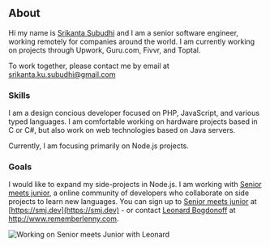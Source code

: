 ## About

Hi my name is [Srikanta Subudhi](mailto:srikanta.ku.subudhi@gmail.com) and I am a senior software engineer, working remotely for companies around the world. I am currently working on projects through Upwork, Guru.com, Fivvr, and Toptal.

To work together, please contact me by email at [srikanta.ku.subudhi@gmail.com](mailto:srikanta.ku.subudhi@gmail.com)

### Skills

I am a design concious developer focused on PHP, JavaScript, and various typed languages. I am comfortable working on hardware projects based in C or C#, but also work on web technologies based on Java servers.

Currently, I am focusing primarily on Node.js projects.

### Goals

I would like to expand my side-projects in Node.js. I am working with [Senior meets junior](https://smj.dev), a online community of developers who collaborate on side projects to learn new languages. You can sign up to [Senior meets junior](https://smj.dev) at [https://smj.dev](https://smj.dev) - or contact [Leonard Bogdonoff](http://www.rememberlenny.com) at http://www.rememberlenny.com.

![Working on Senior meets Junior with Leonard](https://user-images.githubusercontent.com/1332366/70382320-ce131f00-1927-11ea-8554-6fb34dac37b7.png)
